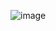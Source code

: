 ![image](https://github.com/VitorZillig/AtividadesCG/assets/72581458/02cf5b98-bcbd-43d3-b7fe-b5fdaffc8d88)
